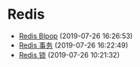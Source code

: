 # Redis
- [Redis Blpop](../docs/redis/blpop.md) (2019-07-26 16:26:53)
- [Redis 事务](../docs/redis/transaction.md) (2019-07-26 16:22:49)
- [Redis 锁](../docs/redis/lock.md) (2019-07-26 10:21:32)
